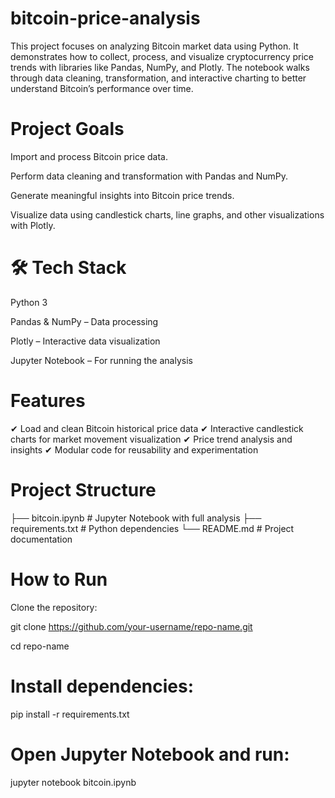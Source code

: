 # bitcoin-price-analysis

This project focuses on analyzing Bitcoin market data using Python. It demonstrates how to collect, process, and visualize cryptocurrency price trends with libraries like Pandas, NumPy, and Plotly. The notebook walks through data cleaning, transformation, and interactive charting to better understand Bitcoin’s performance over time.

# Project Goals

Import and process Bitcoin price data.

Perform data cleaning and transformation with Pandas and NumPy.

Generate meaningful insights into Bitcoin price trends.

Visualize data using candlestick charts, line graphs, and other visualizations with Plotly.

# 🛠️ Tech Stack

Python 3

Pandas & NumPy – Data processing

Plotly – Interactive data visualization

Jupyter Notebook – For running the analysis

# Features

✔ Load and clean Bitcoin historical price data
✔ Interactive candlestick charts for market movement visualization
✔ Price trend analysis and insights
✔ Modular code for reusability and experimentation

# Project Structure
├── bitcoin.ipynb       # Jupyter Notebook with full analysis
├── requirements.txt    # Python dependencies
└── README.md           # Project documentation

# How to Run

Clone the repository:

git clone https://github.com/your-username/repo-name.git

cd repo-name


# Install dependencies:

pip install -r requirements.txt


# Open Jupyter Notebook and run:

jupyter notebook bitcoin.ipynb
